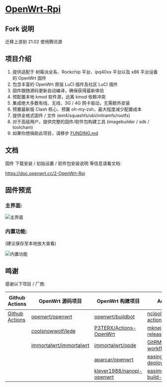 # [OpenWrt-Rpi](https://github.com/SuLingGG/OpenWrt-Rpi)

## Fork 说明
迁移上游到 21.02
使用腾讯源

## 项目介绍

1. 提供适配于 树莓派全系、Rockchip 平台、ipq40xx 平台以及 x86 平台设备的 OpenWrt 固件
2. 包含丰富的 OpenWrt 原版 LuCI 插件及社区 LuCI 插件
3. 固件跟随源码更新自动编译，确保获得最新体验
4. 预配置本地 kmod 软件源，远离 kmod 依赖冲突
5. 集成绝大多数有线、无线、3G / 4G 网卡驱动，无需额外安装
6. 预置最新版 Clash 核心、预置 oh-my-zsh，最大程度减少配置成本
7. 提供全格式固件 / 文件 (ext4/squashfs/ubi/initramfs/rootfs)
8. 对于高级用户，提供完整的固件/软件包构建工具 (imagebuilder / sdk / toolchain)
9. 如果你想捐助此项目，请移步 [FUNDING.md](https://github.com/SuLingGG/OpenWrt-Mini/blob/main/FUNDING.md)

## 文档

固件 下载安装 / 初始设置 / 软件包安装说明 等信息请看文档:

<https://doc.openwrt.cc/2-OpenWrt-Rpi>

## 固件预览

### 主界面:

![主界面](https://ae05.alicdn.com/kf/H6814822fa93d4246837bea1edcec6d23j.png)

### 内置功能:

(建议保存至本地放大查看)

![内置功能](https://ae02.alicdn.com/kf/Hf29f2d94339d4188bbdde7f3131b500af.png)

## 鸣谢

感谢以下项目 / 厂商:

| Github Actions                                        | OpenWrt 源码项目                                             | OpenWrt 构建项目                                             | Action 项目                                                  | 云服务厂商                               |
| ----------------------------------------------------- | ------------------------------------------------------------ | ------------------------------------------------------------ | ------------------------------------------------------------ | ---------------------------------------- |
| [Github Actions](https://github.com/features/actions) | [openwrt/openwrt](https://github.com/openwrt/openwrt/)       | [openwrt/buildbot](https://git.openwrt.org/?p=buildbot.git;a=summary) | [ncipollo/release-action](https://github.com/ncipollo/release-action) | [Acloud](https://acloud.net/)            |
|                                                       | [coolsnowwolf/lede](https://github.com/coolsnowwolf/lede)    | [P3TERX/Actions-OpenWrt](https://github.com/P3TERX/Actions-OpenWrt) | [mknejp/delete-release-assets](https://github.com/mknejp/delete-release-assets) | [Cloudflare](https://www.cloudflare.com) |
|                                                       | [immortalwrt/immortalwrt](https://github.com/immortalwrt/immortalwrt) | [immortalwrt/opde](https://github.com/immortalwrt/opde)      | [GitRML/delete-workflow-runs](https://github.com/GitRML/delete-workflow-runs) | [BackBlaze](https://www.backblaze.com/)  |
|                                                       |                                                              | [aparcar/openwrt](https://github.com/aparcar/openwrt)        | [easingthemes/ssh-deploy](https://github.com/easingthemes/ssh-deploy) | [HostHatch](https://hosthatch.com/)      |
|                                                       |                                                              | [klever1988/nanopi-openwrt](https://github.com/klever1988/nanopi-openwrt) | [easimon/maximize-build-space](https://github.com/easimon/maximize-build-space) |                                          |

